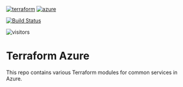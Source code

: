 [![terraform](https://img.shields.io/badge/Terraform-purple?style=for-the-badge&logo=terraform)](https://www.terraform.io/)
[![azure](https://img.shields.io/badge/Azure-blue?style=for-the-badge&logo=microsoft-azure)](https://azure.microsoft.com/)

[![Build Status](https://dev.azure.com/qman-being/homelab/_apis/build/status/qman-being.terraform-azure?branchName=dev)](https://dev.azure.com/qman-being/homelab/_build/latest?definitionId=13&branchName=dev)

![visitors](https://visitor-badge.glitch.me/badge?page_id=qman-being.terraform-azure&left_color=grey&right_color=red)

# Terraform Azure

This repo contains various Terraform modules for common services in Azure. 
